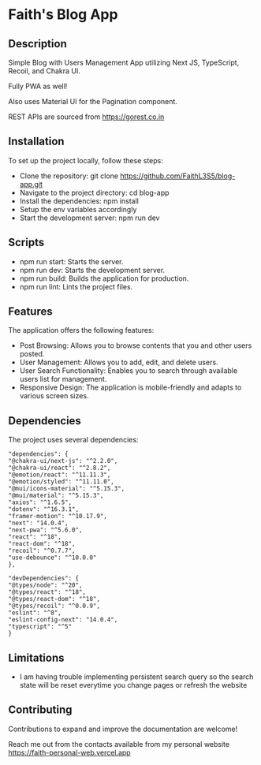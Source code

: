 # Faith's Blog App

## Description

Simple Blog with Users Management App utilizing Next JS, TypeScript, Recoil, and Chakra UI.

Fully PWA as well!

Also uses Material UI for the Pagination component.

REST APIs are sourced from https://gorest.co.in

## Installation

To set up the project locally, follow these steps:

- Clone the repository: git clone https://github.com/FaithL3S5/blog-app.git
- Navigate to the project directory: cd blog-app
- Install the dependencies: npm install
- Setup the env variables accordingly
- Start the development server: npm run dev

## Scripts

- npm run start: Starts the server.
- npm run dev: Starts the development server.
- npm run build: Builds the application for production.
- npm run lint: Lints the project files.

## Features

The application offers the following features:

- Post Browsing: Allows you to browse contents that you and other users posted.
- User Management: Allows you to add, edit, and delete users.
- User Search Functionality: Enables you to search through available users list for management.
- Responsive Design: The application is mobile-friendly and adapts to various screen sizes.

## Dependencies

The project uses several dependencies:

    "dependencies": {
    "@chakra-ui/next-js": "^2.2.0",
    "@chakra-ui/react": "^2.8.2",
    "@emotion/react": "^11.11.3",
    "@emotion/styled": "^11.11.0",
    "@mui/icons-material": "^5.15.3",
    "@mui/material": "^5.15.3",
    "axios": "^1.6.5",
    "dotenv": "^16.3.1",
    "framer-motion": "^10.17.9",
    "next": "14.0.4",
    "next-pwa": "^5.6.0",
    "react": "^18",
    "react-dom": "^18",
    "recoil": "^0.7.7",
    "use-debounce": "^10.0.0"
    },

    "devDependencies": {
    "@types/node": "^20",
    "@types/react": "^18",
    "@types/react-dom": "^18",
    "@types/recoil": "^0.0.9",
    "eslint": "^8",
    "eslint-config-next": "14.0.4",
    "typescript": "^5"
    }

## Limitations

- I am having trouble implementing persistent search query so the search state will be reset everytime you change pages or refresh the website

## Contributing

Contributions to expand and improve the documentation are welcome!

Reach me out from the contacts available from my personal website https://faith-personal-web.vercel.app
